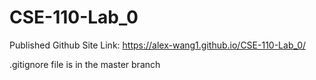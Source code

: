 # CSE-110-Lab_0

Published Github Site Link: https://alex-wang1.github.io/CSE-110-Lab_0/

.gitignore file is in the master branch
